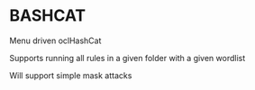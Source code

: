 # BASHCAT

Menu driven oclHashCat

Supports running all rules in a given folder with a given wordlist

Will support simple mask attacks
